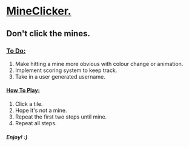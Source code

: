 <h1> <ins> MineClicker. </ins> </h1>
<h2> Don't click the mines. </h2>
<h3> <ins> To Do: </ins> </h3>
<ol>
  <li> Make hitting a mine more obvious with colour change or animation. </li>
  <li> Implement scoring system to keep track. </li>
  <li> Take in a user generated username. </li>
</ol>

<h4><ins>How To Play: </ins></h4>
<ol>
  <li>Click a tile.</li>
  <li>Hope it's not a mine.</li>
  <li>Repeat the first two steps until mine.</li>
  <li> Repeat all steps. </li>
</ol>

<h5>Enjoy! :)</h5>

